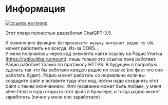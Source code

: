 # Информация

<p align="">
  <a href="https://chtko.github.io/pleer.github.io/" target="_blank">
    <img src="https://img.shields.io/badge/ссылка-на%20плеер-brightgreen" alt="ссылка на плеер">
  </a>
</p
  
Этот плеер полностью разработал ChatGPT-3.5.  
  
К сожилению функция: `Воспроизвести музыку интернет радио по URL` может работаеть не всегда. Из-за CORS...  
У меня получилось через код элемента найти ссылку на Радио Улитка (https://radioulitka.ru/mount), лишь только это ссылка пока работает. Радио работает только по протаколу HTTPS.
В будущем я попробую сделать так что бы работало каждое радио по ссылке (не факт что оно работать будет).
Радио может работать со нормально если вы создадите файл и вставите туда этот код, потом надо сохранить этот файл с таким окончанием: .html (название может быть любым, у меня pleer.html) и надо открыть этот файл в браузере, и тогда радио может заработать (лично у меня оно заработало)
